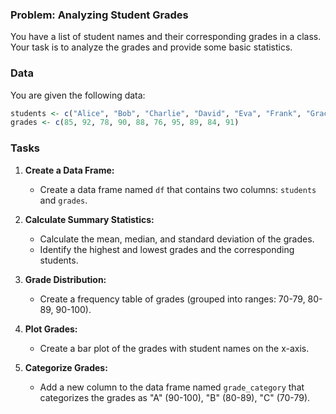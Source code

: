 ### Problem: Analyzing Student Grades

You have a list of student names and their corresponding grades in a class. Your task is to analyze the grades and provide some basic statistics.

### Data
You are given the following data:

```r
students <- c("Alice", "Bob", "Charlie", "David", "Eva", "Frank", "Grace", "Hannah", "Ivy", "Jack")
grades <- c(85, 92, 78, 90, 88, 76, 95, 89, 84, 91)
```

### Tasks
1. **Create a Data Frame:**
   - Create a data frame named `df` that contains two columns: `students` and `grades`.

2. **Calculate Summary Statistics:**
   - Calculate the mean, median, and standard deviation of the grades.
   - Identify the highest and lowest grades and the corresponding students.

3. **Grade Distribution:**
   - Create a frequency table of grades (grouped into ranges: 70-79, 80-89, 90-100).

4. **Plot Grades:**
   - Create a bar plot of the grades with student names on the x-axis.

5. **Categorize Grades:**
   - Add a new column to the data frame named `grade_category` that categorizes the grades as "A" (90-100), "B" (80-89), "C" (70-79).
